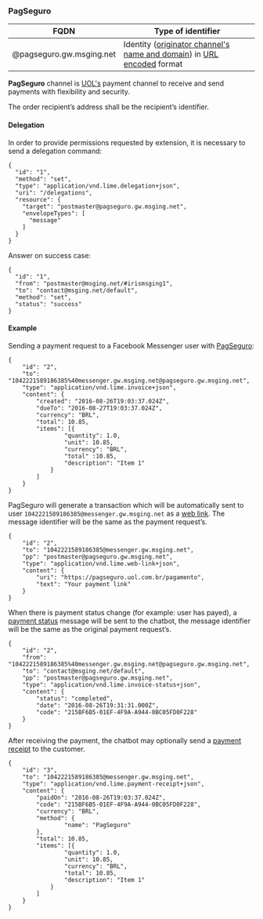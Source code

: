 ### PagSeguro
| FQDN                     | Type of identifier                                         | 
|--------------------------|---------------------------------------------------------------|
| @pagseguro.gw.msging.net | Identity ([originator channel's name and domain](./#/docs/concepts/addressing)) in [URL encoded](http://www.w3schools.com/tags/ref_urlencode.asp) format | 

**PagSeguro** channel is [UOL's](https://pagseguro.uol.com.br/) payment channel to receive and send payments with flexibility and security. 

The order recipient’s address shall be the recipient’s identifier.

#### Delegation

In order to provide permissions requested by extension, it is necessary to send a delegation command:

```http
{  
  "id": "1",
  "method": "set",
  "type": "application/vnd.lime.delegation+json",
  "uri": "/delegations",
  "resource": {  
    "target": "postmaster@pagseguro.gw.msging.net",
    "envelopeTypes": [  
      "message"
    ]
  }
}
```
Answer on success case:

```http
{
  "id": "1",
  "from": "postmaster@msging.net/#irismsging1",
  "to": "contact@msging.net/default",
  "method": "set",
  "status": "success"
}
```

#### Example

Sending a payment request to a Facebook Messenger user with [PagSeguro](./#/docs/payments/pagseguro):

```http
{
    "id": "2",
    "to": "1042221589186385%40messenger.gw.msging.net@pagseguro.gw.msging.net",
    "type": "application/vnd.lime.invoice+json",
    "content": {
        "created": "2016-08-26T19:03:37.024Z",
        "dueTo": "2016-08-27T19:03:37.024Z",
        "currency": "BRL",
        "total": 10.85,
        "items": [{
                "quantity": 1.0,
                "unit": 10.85,
                "currency": "BRL",
                "total" :10.85,
                "description": "Item 1"
            }
        ]
    }
}
```

PagSeguro will generate a transaction which will be automatically sent to user `1042221589186385@messenger.gw.msging.net` as a [web link](./#/docs/content-types/web-link). The message identifier will be the same as the payment request’s. 

```http
{
    "id": "2",
    "to": "1042221589186385@messenger.gw.msging.net",
    "pp": "postmaster@pagseguro.gw.msging.net",
    "type": "application/vnd.lime.web-link+json",
    "content": { 
        "uri": "https://pagseguro.uol.com.br/pagamento",
        "text": "Your payment link"
    }
}
```

When there is payment status change (for example: user has payed), a [payment status](./#/docs/content-types/invoice-status) message will be sent to the chatbot, the message identifier will be the same as the original payment request’s.

```http
{
    "id": "2",
    "from": "1042221589186385%40messenger.gw.msging.net@pagseguro.gw.msging.net",
    "to": "contact@msging.net/default",
    "pp": "postmaster@pagseguro.gw.msging.net",
    "type": "application/vnd.lime.invoice-status+json",
    "content": {
        "status": "completed",
        "date": "2016-08-26T19:31:31.000Z",
        "code": "215BF6B5-01EF-4F9A-A944-0BC05FD0F228"
    }
}
```

After receiving the payment, the chatbot may optionally send a [payment receipt](./#/docs/content-types/payment-receipt) to the customer. 

```http
{
    "id": "3",
    "to": "1042221589186385@messenger.gw.msging.net",
    "type": "application/vnd.lime.payment-receipt+json",
    "content": {
        "paidOn": "2016-08-26T19:03:37.024Z",
        "code": "215BF6B5-01EF-4F9A-A944-0BC05FD0F228",
        "currency": "BRL",
        "method": {
                "name": "PagSeguro"
        },
        "total": 10.85,
        "items": [{
                "quantity": 1.0,
                "unit": 10.85,
                "currency": "BRL",
                "total": 10.85,
                "description": "Item 1"
            }
        ]
    }
}
```

